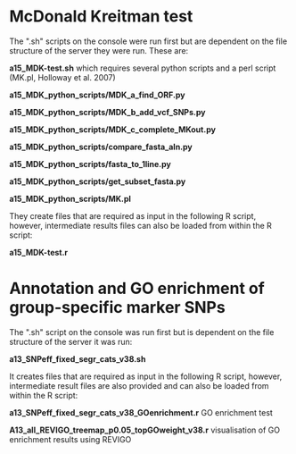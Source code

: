 

# McDonald Kreitman test

The ".sh" scripts on the console were run first but are dependent on the file structure of the server they were run. These are:

**a15_MDK-test.sh**     which requires several python scripts and a perl script (MK.pl, Holloway et al. 2007)

**a15_MDK_python_scripts/MDK_a_find_ORF.py**

**a15_MDK_python_scripts/MDK_b_add_vcf_SNPs.py**

**a15_MDK_python_scripts/MDK_c_complete_MKout.py**

**a15_MDK_python_scripts/compare_fasta_aln.py**

**a15_MDK_python_scripts/fasta_to_1line.py**

**a15_MDK_python_scripts/get_subset_fasta.py**

**a15_MDK_python_scripts/MK.pl**


They create files that are required as input in the following R script, however, intermediate results files can also be loaded from within the R script:

**a15_MDK-test.r**  



# Annotation and GO enrichment of group-specific marker SNPs

The ".sh" script on the console was run first but is dependent on the file structure of the server it was run:

**a13_SNPeff_fixed_segr_cats_v38.sh**

It creates files that are required as input in the following R script, however, intermediate result files are also provided and can also be loaded from within the R script:

**a13_SNPeff_fixed_segr_cats_v38_GOenrichment.r**  GO enrichment test

**A13_all_REVIGO_treemap_p0.05_topGOweight_v38.r** visualisation of GO enrichment results using REVIGO

